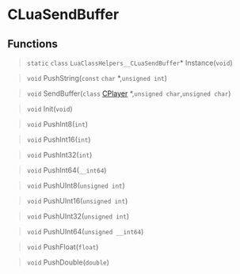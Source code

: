 # CLuaSendBuffer
 
## Functions
 
> `static` `class` `LuaClassHelpers__CLuaSendBuffer`* Instance(`void`)
 
> `void` PushString(`const` `char` *,`unsigned int`)
 
> `void` SendBuffer(`class` [CPlayer](lua/classes/CPlayer.md) *,`unsigned char`,`unsigned char`)
 
> `void` Init(`void`)
 
> `void` PushInt8(`int`)
 
> `void` PushInt16(`int`)
 
> `void` PushInt32(`int`)
 
> `void` PushInt64(`__int64`)
 
> `void` PushUInt8(`unsigned int`)
 
> `void` PushUInt16(`unsigned int`)
 
> `void` PushUInt32(`unsigned int`)
 
> `void` PushUInt64(`unsigned __int64`)
 
> `void` PushFloat(`float`)
 
> `void` PushDouble(`double`)
 
